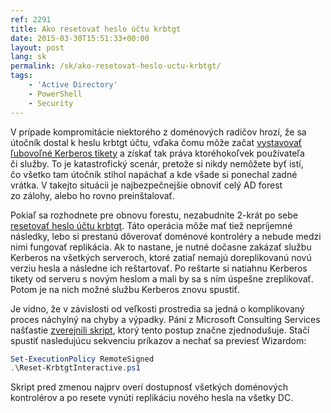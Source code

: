 ```yaml
---
ref: 2291
title: Ako resetovať heslo účtu krbtgt
date: 2015-03-30T15:51:33+00:00
layout: post
lang: sk
permalink: /sk/ako-resetovat-heslo-uctu-krbtgt/
tags:
    - 'Active Directory'
    - PowerShell
    - Security
---
```


V&nbsp;prípade kompromitácie niektorého z doménových radičov hrozí, že sa útočník dostal k heslu krbtgt účtu, vďaka čomu môže začat [vystavovať ľubovoľné Kerberos tikety](https://rycon.hu/papers/goldenticket.html "mimikatz - Golden Ticket") a získať tak práva ktoréhokoľvek používateľa či&nbsp;služby. To&nbsp;je katastrofický scenár, pretože si&nbsp;nikdy nemôžete byť istí, čo všetko tam útočník stihol napáchať a kde všade si&nbsp;ponechal zadné vrátka. V&nbsp;takejto situácii je najbezpečnejšie obnoviť celý AD forest zo zálohy, alebo ho&nbsp;rovno preinštalovať.

Pokiaľ sa rozhodnete pre obnovu forestu, nezabudnite 2-krát po sebe [resetovať heslo účtu krbtgt](https://learn.microsoft.com/en-us/previous-versions/windows/it-pro/windows-server-2008-R2-and-2008/cc734032(v=ws.10) "KDC Password Configuration"). Táto operácia môže mať tiež nepríjemné následky, lebo&nbsp;si prestanú dôverovať doménové kontroléry a nebude medzi nimi fungovať replikácia. Ak to nastane, je&nbsp;nutné dočasne zakázať službu Kerberos na&nbsp;všetkých serveroch, ktoré zatiaľ nemajú doreplikovanú novú verziu hesla a následne ich reštartovať. Po reštarte si&nbsp;natiahnu Kerberos tikety od serveru s novým heslom a mali by&nbsp;sa&nbsp;s ním úspešne zreplikovať. Potom je&nbsp;na nich možné službu Kerberos znovu spustiť.

Je&nbsp;vidno, že v&nbsp;závislosti od&nbsp;veľkosti prostredia sa&nbsp;jedná o&nbsp;komplikovaný proces náchylný na&nbsp;chyby a&nbsp;výpadky. Páni z&nbsp;Microsoft Consulting Services našťastie [zverejnili skript](https://github.com/microsoft/New-KrbtgtKeys.ps1 "Reset the krbtgt account password/keys"), ktorý tento postup značne zjednodušuje. Stačí spustiť nasledujúcu sekvenciu príkazov a&nbsp;nechať sa&nbsp;previesť Wizardom:

```powershell
Set-ExecutionPolicy RemoteSigned
.\Reset-KrbtgtInteractive.ps1
```

Skript pred zmenou najprv overí dostupnosť všetkých doménových kontrolérov a&nbsp;po&nbsp;resete vynúti replikáciu nového hesla na&nbsp;všetky DC.